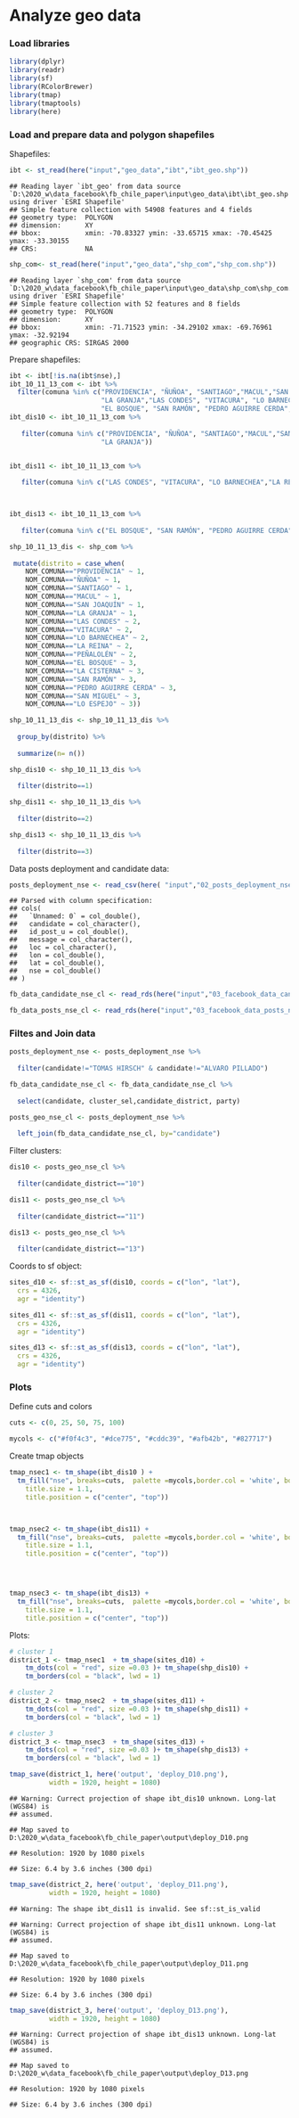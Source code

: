 Analyze geo data
================

### Load libraries

``` r
library(dplyr)
library(readr)
library(sf)
library(RColorBrewer)
library(tmap)
library(tmaptools)
library(here)
```

### Load and prepare data and polygon shapefiles

Shapefiles:

``` r
ibt <- st_read(here("input","geo_data","ibt","ibt_geo.shp"))
```

    ## Reading layer `ibt_geo' from data source `D:\2020_w\data_facebook\fb_chile_paper\input\geo_data\ibt\ibt_geo.shp' using driver `ESRI Shapefile'
    ## Simple feature collection with 54908 features and 4 fields
    ## geometry type:  POLYGON
    ## dimension:      XY
    ## bbox:           xmin: -70.83327 ymin: -33.65715 xmax: -70.45425 ymax: -33.30155
    ## CRS:            NA

``` r
shp_com<- st_read(here("input","geo_data","shp_com","shp_com.shp"))
```

    ## Reading layer `shp_com' from data source `D:\2020_w\data_facebook\fb_chile_paper\input\geo_data\shp_com\shp_com.shp' using driver `ESRI Shapefile'
    ## Simple feature collection with 52 features and 8 fields
    ## geometry type:  POLYGON
    ## dimension:      XY
    ## bbox:           xmin: -71.71523 ymin: -34.29102 xmax: -69.76961 ymax: -32.92194
    ## geographic CRS: SIRGAS 2000

Prepare shapefiles:

``` r
ibt <- ibt[!is.na(ibt$nse),]
ibt_10_11_13_com <- ibt %>%
  filter(comuna %in% c("PROVIDENCIA", "ÑUÑOA", "SANTIAGO","MACUL","SAN JOAQUÍN",
                       "LA GRANJA","LAS CONDES", "VITACURA", "LO BARNECHEA","LA REINA","PEÑALOLÉN",
                       "EL BOSQUE", "SAN RAMÓN", "PEDRO AGUIRRE CERDA","SAN MIGUEL","LO ESPEJO", "LA CISTERNA"))
ibt_dis10 <- ibt_10_11_13_com %>%
  
   filter(comuna %in% c("PROVIDENCIA", "ÑUÑOA", "SANTIAGO","MACUL","SAN JOAQUÍN",
                       "LA GRANJA"))


ibt_dis11 <- ibt_10_11_13_com %>%
  
   filter(comuna %in% c("LAS CONDES", "VITACURA", "LO BARNECHEA","LA REINA","PEÑALOLÉN"))



ibt_dis13 <- ibt_10_11_13_com %>%
  
   filter(comuna %in% c("EL BOSQUE", "SAN RAMÓN", "PEDRO AGUIRRE CERDA","SAN MIGUEL","LO ESPEJO", "LA CISTERNA"))

shp_10_11_13_dis <- shp_com %>% 
  
 mutate(distrito = case_when(
    NOM_COMUNA=="PROVIDENCIA" ~ 1,
    NOM_COMUNA=="ÑUÑOA" ~ 1,
    NOM_COMUNA=="SANTIAGO" ~ 1,
    NOM_COMUNA=="MACUL" ~ 1,
    NOM_COMUNA=="SAN JOAQUÍN" ~ 1,
    NOM_COMUNA=="LA GRANJA" ~ 1,
    NOM_COMUNA=="LAS CONDES" ~ 2,
    NOM_COMUNA=="VITACURA" ~ 2,
    NOM_COMUNA=="LO BARNECHEA" ~ 2,
    NOM_COMUNA=="LA REINA" ~ 2,
    NOM_COMUNA=="PEÑALOLÉN" ~ 2,
    NOM_COMUNA=="EL BOSQUE" ~ 3,
    NOM_COMUNA=="LA CISTERNA" ~ 3,
    NOM_COMUNA=="SAN RAMÓN" ~ 3,
    NOM_COMUNA=="PEDRO AGUIRRE CERDA" ~ 3,
    NOM_COMUNA=="SAN MIGUEL" ~ 3,
    NOM_COMUNA=="LO ESPEJO" ~ 3))

shp_10_11_13_dis <- shp_10_11_13_dis %>%
  
  group_by(distrito) %>%
  
  summarize(n= n())

shp_dis10 <- shp_10_11_13_dis %>%
  
  filter(distrito==1)

shp_dis11 <- shp_10_11_13_dis %>%
  
  filter(distrito==2)

shp_dis13 <- shp_10_11_13_dis %>%
  
  filter(distrito==3)
```

Data posts deployment and candidate data:

``` r
posts_deployment_nse <- read_csv(here( "input","02_posts_deployment_nse.csv"))
```

    ## Parsed with column specification:
    ## cols(
    ##   `Unnamed: 0` = col_double(),
    ##   candidate = col_character(),
    ##   id_post_u = col_double(),
    ##   message = col_character(),
    ##   loc = col_character(),
    ##   lon = col_double(),
    ##   lat = col_double(),
    ##   nse = col_double()
    ## )

``` r
fb_data_candidate_nse_cl <- read_rds(here("input","03_facebook_data_candidate_nse_cl.rds"))

fb_data_posts_nse_cl <- read_rds(here("input","03_facebook_data_posts_nse_cl.rds"))
```

### Filtes and Join data

``` r
posts_deployment_nse <- posts_deployment_nse %>%
  
  filter(candidate!="TOMAS HIRSCH" & candidate!="ALVARO PILLADO")

fb_data_candidate_nse_cl <- fb_data_candidate_nse_cl %>%
  
  select(candidate, cluster_sel,candidate_district, party)

posts_geo_nse_cl <- posts_deployment_nse %>%
  
  left_join(fb_data_candidate_nse_cl, by="candidate")
```

Filter clusters:

``` r
dis10 <- posts_geo_nse_cl %>%
  
  filter(candidate_district=="10")

dis11 <- posts_geo_nse_cl %>%
  
  filter(candidate_district=="11")

dis13 <- posts_geo_nse_cl %>%
  
  filter(candidate_district=="13")
```

Coords to sf object:

``` r
sites_d10 <- sf::st_as_sf(dis10, coords = c("lon", "lat"), 
  crs = 4326, 
  agr = "identity")

sites_d11 <- sf::st_as_sf(dis11, coords = c("lon", "lat"), 
  crs = 4326, 
  agr = "identity")

sites_d13 <- sf::st_as_sf(dis13, coords = c("lon", "lat"), 
  crs = 4326, 
  agr = "identity")
```

### Plots

Define cuts and colors

``` r
cuts <- c(0, 25, 50, 75, 100)

mycols <- c("#f0f4c3", "#dce775", "#cddc39", "#afb42b", "#827717")
```

Create tmap objects

``` r
tmap_nsec1 <- tm_shape(ibt_dis10 ) + 
  tm_fill("nse", breaks=cuts,  palette =mycols,border.col = 'white', border.alpha = 0.2, title = "Socioeconomic Level") + tm_legend(legend.outside=T, legend.position=c("left", "bottom")) + tm_layout(title = "District 10",
    title.size = 1.1,
    title.position = c("center", "top"))



tmap_nsec2 <- tm_shape(ibt_dis11) + 
  tm_fill("nse", breaks=cuts,  palette =mycols,border.col = 'white', border.alpha = 0.2, title = "Socioeconomic Level") + tm_legend(legend.outside=T, legend.position=c("left", "bottom")) + tm_layout(title = "District 11",
    title.size = 1.1,
    title.position = c("center", "top"))




tmap_nsec3 <- tm_shape(ibt_dis13) + 
  tm_fill("nse", breaks=cuts,  palette =mycols,border.col = 'white', border.alpha = 0.2, title = "Socioeconomic Level") + tm_legend(legend.outside=T, legend.position=c("left", "bottom")) + tm_layout(title = "District 13",
    title.size = 1.1,
    title.position = c("center", "top"))
```

Plots:

``` r
# cluster 1
district_1 <- tmap_nsec1  + tm_shape(sites_d10) +
    tm_dots(col = "red", size =0.03 )+ tm_shape(shp_dis10) +
    tm_borders(col = "black", lwd = 1)

# cluster 2
district_2 <- tmap_nsec2  + tm_shape(sites_d11) +
    tm_dots(col = "red", size =0.03 )+ tm_shape(shp_dis11) +
    tm_borders(col = "black", lwd = 1)

# cluster 3
district_3 <- tmap_nsec3  + tm_shape(sites_d13) +
    tm_dots(col = "red", size =0.03 )+ tm_shape(shp_dis13) +
    tm_borders(col = "black", lwd = 1)
```

``` r
tmap_save(district_1, here('output', 'deploy_D10.png'), 
          width = 1920, height = 1080)
```

    ## Warning: Currect projection of shape ibt_dis10 unknown. Long-lat (WGS84) is
    ## assumed.

    ## Map saved to D:\2020_w\data_facebook\fb_chile_paper\output\deploy_D10.png

    ## Resolution: 1920 by 1080 pixels

    ## Size: 6.4 by 3.6 inches (300 dpi)

``` r
tmap_save(district_2, here('output', 'deploy_D11.png'),
          width = 1920, height = 1080)
```

    ## Warning: The shape ibt_dis11 is invalid. See sf::st_is_valid

    ## Warning: Currect projection of shape ibt_dis11 unknown. Long-lat (WGS84) is
    ## assumed.

    ## Map saved to D:\2020_w\data_facebook\fb_chile_paper\output\deploy_D11.png

    ## Resolution: 1920 by 1080 pixels

    ## Size: 6.4 by 3.6 inches (300 dpi)

``` r
tmap_save(district_3, here('output', 'deploy_D13.png'), 
          width = 1920, height = 1080)
```

    ## Warning: Currect projection of shape ibt_dis13 unknown. Long-lat (WGS84) is
    ## assumed.

    ## Map saved to D:\2020_w\data_facebook\fb_chile_paper\output\deploy_D13.png

    ## Resolution: 1920 by 1080 pixels

    ## Size: 6.4 by 3.6 inches (300 dpi)
